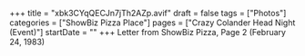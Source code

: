 +++
title = "xbk3CYqQECJn7jTh2AZp.avif"
draft = false
tags = ["Photos"]
categories = ["ShowBiz Pizza Place"]
pages = ["Crazy Colander Head Night (Event)"]
startDate = ""
+++
Letter from ShowBiz Pizza, Page 2 (February 24, 1983)
